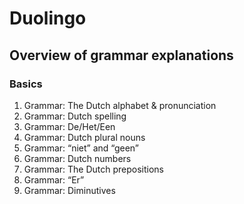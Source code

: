 # Duolingo 


## Overview of grammar explanations

### Basics
1. Grammar: The Dutch alphabet & pronunciation
1. Grammar: Dutch spelling
1. Grammar: De/Het/Een
1. Grammar: Dutch plural nouns
1. Grammar: “niet” and “geen”
1. Grammar: Dutch numbers
1. Grammar: The Dutch prepositions
1. Grammar: “Er”
1. Grammar: Diminutives